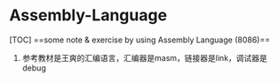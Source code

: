 # Assembly-Language
[TOC]
==some note &amp; exercise by using Assembly Language (8086)==

1. 参考教材是王爽的汇编语言，汇编器是masm，链接器是link，调试器是debug

